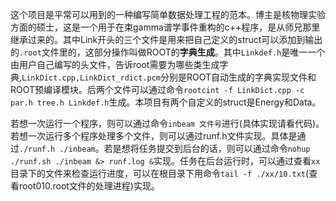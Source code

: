 这个项目是平常可以用到的一种编写简单数据处理工程的范本。博主是核物理实验方面的硕士，这是一个用于在束gamma谱学事件重构的c++程序，是从师兄那里继承过来的。其中Link开头的三个文件是用来把自己定义的struct可以添加到输出的`.root`文件里的，这部分操作叫做ROOT的**字典生成**。其中`Linkdef.h`是唯一一个由用户自己编写的头文件，告诉root需要为哪些类生成字典,`LinkDict.cpp,LinkDict_rdict.pcm`分别是ROOT自动生成的字典实现文件和ROOT预编译模块。后两个文件可以通过命令`rootcint -f LinkDict.cpp -c par.h tree.h Linkdef.h`生成。本项目有两个自定义的struct是Energy和Data。

若想一次运行一个程序，则可以通过命令`inbeam 文件号`进行(具体实现请看代码)。若想一次运行多个程序处理多个文件，则可以通过runf.h文件实现。具体是通过`./runf.h ./inbeam`。若是想将任务提交到后台的话，则可以通过命令`nohup ./runf.sh ./inbeam &> runf.log &`实现。任务在后台运行时，可以通过查看`xx`目录下的文件来检查运行进度，可以在根目录下用命令`tail -f ./xx/10.txt`(查看root010.root文件的处理进程)实现。
